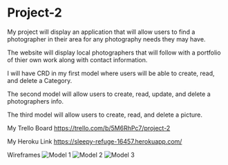 # Project-2

My project will display an application that will allow users to find a photographer in their area for any photography needs they may have.

The website will display local photographers that will follow with a portfolio of thier own work along with contact information.

I will have CRD in my first model where users will be able to create, read, and delete a Category. 

The second model will allow users to create, read, update, and delete a photographers info.

The third model will allow users to create, read, and delete a picture.

My Trello Board https://trello.com/b/5M6RhPc7/project-2

My Heroku Link https://sleepy-refuge-16457.herokuapp.com/

Wireframes
![Model 1](https://user-images.githubusercontent.com/48021325/57066265-bee53800-6c99-11e9-85e9-4097ca186c9d.jpg)
![Model 2](https://user-images.githubusercontent.com/48021325/57066275-c60c4600-6c99-11e9-8fcb-1a1bfd28147c.jpg)
![Model 3](https://user-images.githubusercontent.com/48021325/57066279-cb699080-6c99-11e9-8f99-560c3fc82cfd.jpg)
